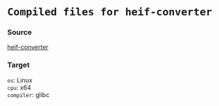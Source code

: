 # `Compiled files for heif-converter`

### Source
[heif-converter](https://www.npmjs.com/package/@myunisoft/heif-converter)

### Target

`os`: Linux  
`cpu`: x64  
`compiler`: glibc  
